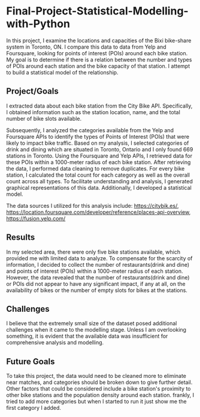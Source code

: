 # Final-Project-Statistical-Modelling-with-Python
In this project, I examine the locations and capacities of the Bixi bike-share system in Toronto, ON. I compare this data to data from Yelp and Foursquare, looking for points of interest (POIs) around each bike station. My goal is to determine if there is a relation between the number and types of POIs around each station and the bike capacity of that station. I attempt to build a statistical model of the relationship.

## Project/Goals
I extracted data about each bike station from the City Bike API. Specifically, I obtained information such as the station location, name, and the total number of bike slots available.

Subsequently, I analyzed the categories available from the Yelp and Foursquare APIs to identify the types of Points of Interest (POIs) that were likely to impact bike traffic. Based on my analysis, I selected categories of drink and dining which are situated in Toronto, Ontario and I only found 669 stations in Toronto.
Using the Foursquare and Yelp APIs, I retrieved data for these POIs within a 1000-meter radius of each bike station. After retrieving the data, I performed data cleaning to remove duplicates. 
For every bike station, I calculated the total count for each category as well as the overall count across all types. To facilitate understanding and analysis, I generated graphical representations of this data. Additionally, I developed a statistical model.

The data sources I utilized for this analysis include: https://citybik.es/,
https://location.foursquare.com/developer/reference/places-api-overview, 
https://fusion.yelp.com/

## Results
In my selected area, there were only five bike stations available, which provided me with limited data to analyze. To compensate for the scarcity of information, I decided to collect the number of restaurants(drink and dine) and points of interest (POIs) within a 1000-meter radius of each station. However, the data revealed that the number of restaurants(drink and dine) or POIs did not appear to have any significant impact, if any at all, on the availability of bikes or the number of empty slots for bikes at the stations.


## Challenges 
I believe that the extremely small size of the dataset posed additional challenges when it came to the modelling stage. Unless I am overlooking something, it is evident that the available data was insufficient for comprehensive analysis and modelling.

## Future Goals
To take this project, the data would need to be cleaned more to eliminate near matches, and categories should be broken down to give further detail. Other factors that could be considered include a bike station's proximity to other bike stations and the population density around each station. frankly, I tried to add more categories but when I started to run it just show me the first category I added. 
